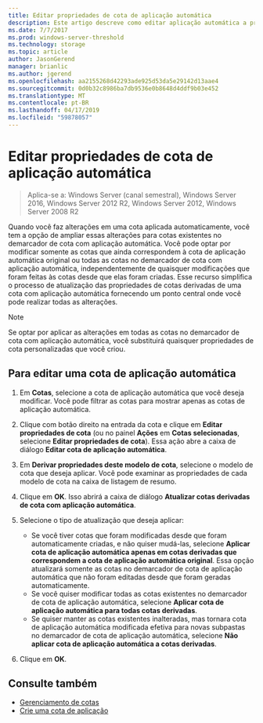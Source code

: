 ```yaml
---
title: Editar propriedades de cota de aplicação automática
description: Este artigo descreve como editar aplicação automática a propriedades de cota
ms.date: 7/7/2017
ms.prod: windows-server-threshold
ms.technology: storage
ms.topic: article
author: JasonGerend
manager: brianlic
ms.author: jgerend
ms.openlocfilehash: aa2155268d42293ade925d53da5e29142d13aae4
ms.sourcegitcommit: 0d0b32c8986ba7db9536e0b8648d4ddf9b03e452
ms.translationtype: MT
ms.contentlocale: pt-BR
ms.lasthandoff: 04/17/2019
ms.locfileid: "59878057"
---
```

# <a name="edit-auto-apply-quota-properties"></a>Editar propriedades de cota de aplicação automática

> Aplica-se a: Windows Server (canal semestral), Windows Server 2016, Windows Server 2012 R2, Windows Server 2012, Windows Server 2008 R2

Quando você faz alterações em uma cota aplicada automaticamente, você tem a opção de ampliar essas alterações para cotas existentes no demarcador de cota com aplicação automática. Você pode optar por modificar somente as cotas que ainda correspondem à cota de aplicação automática original ou todas as cotas no demarcador de cota com aplicação automática, independentemente de quaisquer modificações que foram feitas às cotas desde que elas foram criadas. Esse recurso simplifica o processo de atualização das propriedades de cotas derivadas de uma cota com aplicação automática fornecendo um ponto central onde você pode realizar todas as alterações.

> [!Note]
> Se optar por aplicar as alterações em todas as cotas no demarcador de cota com aplicação automática, você substituirá quaisquer propriedades de cota personalizadas que você criou.

## <a name="to-edit-an-auto-apply-quota"></a>Para editar uma cota de aplicação automática

1.  Em **Cotas**, selecione a cota de aplicação automática que você deseja modificar. Você pode filtrar as cotas para mostrar apenas as cotas de aplicação automática.

2.  Clique com botão direito na entrada da cota e clique em **Editar propriedades de cota** (ou no painel **Ações** em **Cotas selecionadas**, selecione **Editar propriedades de cota**). Essa ação abre a caixa de diálogo **Editar cota de aplicação automática**.

3.  Em **Derivar propriedades deste modelo de cota**, selecione o modelo de cota que deseja aplicar. Você pode examinar as propriedades de cada modelo de cota na caixa de listagem de resumo.

4.  Clique em **OK**. Isso abrirá a caixa de diálogo **Atualizar cotas derivadas de cota com aplicação automática**.

5.  Selecione o tipo de atualização que deseja aplicar:

    -   Se você tiver cotas que foram modificadas desde que foram automaticamente criadas, e não quiser mudá-las, selecione **Aplicar cota de aplicação automática apenas em cotas derivadas que correspondem a cota de aplicação automática original**. Essa opção atualizará somente as cotas no demarcador de cota de aplicação automática que não foram editadas desde que foram geradas automaticamente.
    -   Se você quiser modificar todas as cotas existentes no demarcador de cota de aplicação automática, selecione **Aplicar cota de aplicação automática para todas cotas derivadas**.
    -   Se quiser manter as cotas existentes inalteradas, mas tornara cota de aplicação automática modificada efetiva para novas subpastas no demarcador de cota de aplicação automática, selecione **Não aplicar cota de aplicação automática a cotas derivadas**.

6.  Clique em **OK**.

## <a name="see-also"></a>Consulte também

-   [Gerenciamento de cotas](quota-management.md)
-   [Crie uma cota de aplicação](create-auto-apply-quota.md)



